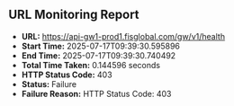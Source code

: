 ## URL Monitoring Report

- **URL:** https://api-gw1-prod1.fisglobal.com/gw/v1/health
- **Start Time:** 2025-07-17T09:39:30.595896
- **End Time:** 2025-07-17T09:39:30.740492
- **Total Time Taken:** 0.144596 seconds
- **HTTP Status Code:** 403
- **Status:** Failure
- **Failure Reason:** HTTP Status Code: 403
